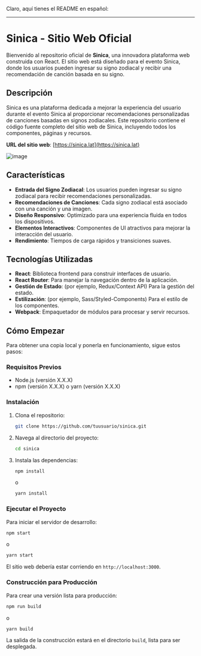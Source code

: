 Claro, aquí tienes el README en español:

---

# Sinica - Sitio Web Oficial

Bienvenido al repositorio oficial de **Sinica**, una innovadora plataforma web construida con React. El sitio web está diseñado para el evento Sinica, donde los usuarios pueden ingresar su signo zodiacal y recibir una recomendación de canción basada en su signo.

## Descripción

Sinica es una plataforma dedicada a mejorar la experiencia del usuario durante el evento Sinica al proporcionar recomendaciones personalizadas de canciones basadas en signos zodiacales. Este repositorio contiene el código fuente completo del sitio web de Sinica, incluyendo todos los componentes, páginas y recursos.

**URL del sitio web**: [https://sinica.lat](https://sinica.lat)

![image](https://github.com/user-attachments/assets/ad82570e-7a23-4774-a1ef-3012b4060689)

## Características

- **Entrada del Signo Zodiacal**: Los usuarios pueden ingresar su signo zodiacal para recibir recomendaciones personalizadas.
- **Recomendaciones de Canciones**: Cada signo zodiacal está asociado con una canción y una imagen.
- **Diseño Responsivo**: Optimizado para una experiencia fluida en todos los dispositivos.
- **Elementos Interactivos**: Componentes de UI atractivos para mejorar la interacción del usuario.
- **Rendimiento**: Tiempos de carga rápidos y transiciones suaves.

## Tecnologías Utilizadas

- **React**: Biblioteca frontend para construir interfaces de usuario.
- **React Router**: Para manejar la navegación dentro de la aplicación.
- **Gestión de Estado**: (por ejemplo, Redux/Context API) Para la gestión del estado.
- **Estilización**: (por ejemplo, Sass/Styled-Components) Para el estilo de los componentes.
- **Webpack**: Empaquetador de módulos para procesar y servir recursos.

## Cómo Empezar

Para obtener una copia local y ponerla en funcionamiento, sigue estos pasos:

### Requisitos Previos

- Node.js (versión X.X.X)
- npm (versión X.X.X) o yarn (versión X.X.X)

### Instalación

1. Clona el repositorio:

   ```bash
   git clone https://github.com/tuusuario/sinica.git
   ```

2. Navega al directorio del proyecto:

   ```bash
   cd sinica
   ```

3. Instala las dependencias:

   ```bash
   npm install
   ```

   o

   ```bash
   yarn install
   ```

### Ejecutar el Proyecto

Para iniciar el servidor de desarrollo:

```bash
npm start
```

o

```bash
yarn start
```

El sitio web debería estar corriendo en `http://localhost:3000`.

### Construcción para Producción

Para crear una versión lista para producción:

```bash
npm run build
```

o

```bash
yarn build
```

La salida de la construcción estará en el directorio `build`, lista para ser desplegada.
